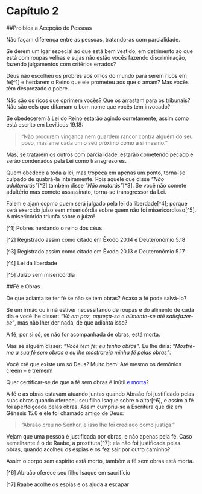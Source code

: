 # Capítulo 2

##Proibida a Acepção de Pessoas

Não façam diferença entre as pessoas, tratando-as com parcialidade.

Se derem um lgar especial ao que está bem vestido, em detrimento ao que está com roupas velhas e sujas não estão vocês fazendo discriminação, fazendo julgamentos com critérios errados?

Deus não escolheu os probres aos olhos do mundo para serem ricos em fé[^1] e herdarem o Reino que ele prometeu aos que o amam? Mas vocês têm desprezado o pobre.

Não são os ricos que oprimem vocês? Que os arrastam para os tribunais? Não são eels que difamam o bom nome que vocês tem invocado?

Se obedecerem à Lei do Reino estarão agindo corretamente, assim como está escrito em Levíticos 19.18:

> “Não procurem vinganca nem guardem rancor contra alguém do seu povo, mas ame cada um o seu próximo como a si mesmo.”

Mas, se tratarem os outros com parcialidade, estarão cometendo pecado e serão condenados pela Lei como transgresores.

Quem obedece a toda a lei, mas tropeça em apenas um ponto, torna-se culpado de quabrá-la inteiramente. Pois aquele que disse <cite>“Não adulterarás”</cite>[^2] também disse <cite>“Não matarás”</cite>[^3]. Se você não comete adultério mas comete assassinato, torna-se transgressor da Lei.

Falem e ajam copmo quem será julgado pela lei da liberdade[^4]; porque será exercido juízo sem misericórdia sobre quem não foi misericordioso[^5]. A misericórida  triunfa sobre o juízo!

[^1] Pobres herdando o reino dos céus

[^2] Registrado assim como citado em Êxodo 20.14 e Deuteronômio 5.18

[^3] Registrado assim como citado em Êxodo 20.13 e Deuteronômio 5.17

[^4] Lei da liberdade

[^5] Juízo sem misericórdia

##Fé e Obras

De que adianta se ter fé se não se tem obras? Acaso a fé pode salvá-lo?

Se um irmão ou irmã estiver necessitando de roupas e do alimento de cada dia e você lhe disser: *“Vá em paz, aqueça-se e alimente-se até satisfazer-se”*, mas não lher der nada, de que adianta isso?

A fé, por si só, se não for acompanhada de obras, está morta.

Mas se alguém disser: *“Você tem fé; eu tenho obras”*. Eu lhe diria: *“Mostre-me a sua fé sem obras e eu lhe mostrareia minha fé pelas obras”*.

Você crê que existe um só Deus? Muito bem! Até mesmo os demônios creem – e tremem!

Quer certificar-se de que a fé sem obras é inútil <font color="blue"> e morta</font>?

A fé e as obras estavam atuando juntas quando Abraão foi justificado pelas suas obras quando ofereceu seu filho Isaque sobre o altar[^6], e assim a fé foi aperfeiçoada pelas obras. Assim cumpriu-se a Escritura que diz em Gênesis 15.6 e ele foi chamado amigo de Deus:

> “Abraão creu no Senhor, e isso lhe foi crediado como justiça.”

Vejam que uma pessoa é justificada por obras, e não apenas pela fé. Caso semelhante é o de Raabe, a prostituta[^7]: ela não foi justificada pelas obras, quando acolheu os espias e os fez sair por outro caminho?

Assim o corpo sem espírito está morto, também a fé sem obras está morta.

[^6] Abraão oferece seu filho Isaque em sacrifício

[^7] Raabe acolhe os espias e os ajuda a escapar